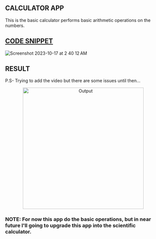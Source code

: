 ## CALCULATOR APP
This is the basic calculator performs basic arithmetic operations on the numbers.

## [CODE SNIPPET](SwiftUI/Calculator/Calculator/Views/ContentView.swift)
![Screenshot 2023-10-17 at 2 40 12 AM](https://github.com/lxmn22nov/SwiftUI/assets/126524753/ebab5cf5-34ad-42c3-8fb8-0582022f3966)

## RESULT
P.S- Trying to add the video but there are some issues until then...
<p align="center">
  <img width="390" alt="Output" src="https://github.com/lxmn22nov/SwiftUI/assets/126524753/5bde6cff-dc64-4a4e-86ed-584be4c5c11b">
</p>

### NOTE: For now this app do the basic operations, but in near future I'll going to upgrade this app into the scientific calculator.
